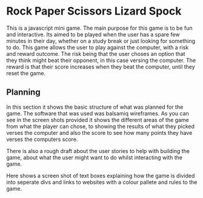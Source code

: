 # Rock Paper Scissors Lizard Spock

This is a javascript mini game. The main purpose for this game is to be fun and interactive. Its aimed to be played when the user has a spare few minutes in their day, whether on a study break or just looking for something to do. This game allows the user to play against the computer, with a risk and reward outcome. The risk being that the user choses an option that they think might beat their opponent, in this case versing the computer. The reward is that their score increases when they beat the computer, until they reset the game. 

## Planning

In this section it shows the basic structure of what was planned for the game. The software that was used was balsamiq wireframes. As you can see in the screen shots provided it shows the different areas of the game from what the player can chose, to showing the results of what they picked verses the computer and also the score to see how many points they have verses the computers score. 

There is also a rough draft about the user stories to help with building the game, about what the user might want to do whilst interacting with the game.

Here shows a screen shot of text boxes explaining how the game is divided into seperate divs and links to websites with a colour pallete and rules to the game.